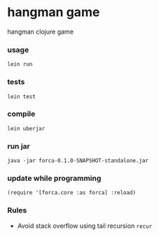 # hangman game
hangman clojure game

### usage
`lein run`

### tests
`lein test`

### compile
`lein uberjar`

### run jar
`java -jar forca-0.1.0-SNAPSHOT-standalone.jar`

### update while programming

`(require '[forca.core :as forca] :reload)`


### Rules
- Avoid stack overflow using tail recursion `recur` 